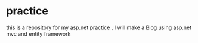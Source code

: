 # practice
this is a repository for my asp.net practice , I will make a Blog using asp.net mvc and entity framework
